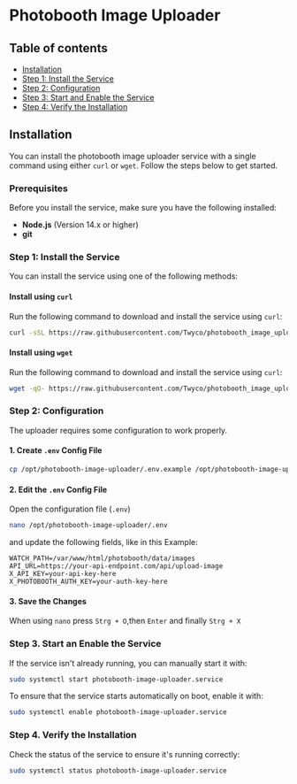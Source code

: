 # Photobooth Image Uploader

## Table of contents
 - [Installation](#installation)
 - [Step 1: Install the Service](#step-1-install-the-service)
 - [Step 2: Configuration](#step-2-configuration)
 - [Step 3: Start and Enable the Service](#step-3-start-an-enable-the-service)
 - [Step 4: Verify the Installation](#step-4-verify-the-installation)

## Installation

You can install the photobooth image uploader service with a single command using either `curl` or `wget`. Follow the steps below to get started.

### Prerequisites

Before you install the service, make sure you have the following installed:

- **Node.js** (Version 14.x or higher)
- **git**

### Step 1: Install the Service

You can install the service using one of the following methods:

#### Install using `curl`

Run the following command to download and install the service using `curl`:

```bash
curl -sSL https://raw.githubusercontent.com/Twyco/photobooth_image_uploader/main/install.sh | bash
```

#### Install using `wget`

Run the following command to download and install the service using `curl`:

```bash
wget -qO- https://raw.githubusercontent.com/Twyco/photobooth_image_uploader/main/install.sh | bash
```

### Step 2: Configuration

The uploader requires some configuration to work properly.


#### 1. Create `.env` Config File

```bash
cp /opt/photobooth-image-uploader/.env.example /opt/photobooth-image-uploader/.env
```

#### 2. Edit the `.env` Config File

Open the configuration file (`.env`)

```bash
nano /opt/photobooth-image-uploader/.env
```

and update the following fields, like in this Example:

```
WATCH_PATH=/var/www/html/photobooth/data/images
API_URL=https://your-api-endpoint.com/api/upload-image
X_API_KEY=your-api-key-here
X_PHOTOBOOTH_AUTH_KEY=your-auth-key-here
```

#### 3. Save the Changes

When using `nano` press `Strg + O`,then `Enter` and finally `Strg + X`

### Step 3. Start an Enable the Service

If the service isn't already running, you can manually start it with:
```bash
sudo systemctl start photobooth-image-uploader.service
```

To ensure that the service starts automatically on boot, enable it with:
```bash
sudo systemctl enable photobooth-image-uploader.service
```

### Step 4. Verify the Installation
Check the status of the service to ensure it's running correctly:
```bash
sudo systemctl status photobooth-image-uploader.service
```

